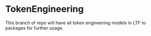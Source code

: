 # TokenEngineering
This branch of repo will have all token engineering models in LTF to packages for further usage.


<!---- Sample comment to observe behaviour as a submodule, ignore this one guys -->
<!---- Confirming behaviour twice, if the submodule to this repo is setup correctly, ltf-te-publishing should append this line -->

